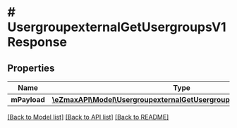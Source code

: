 # # UsergroupexternalGetUsergroupsV1Response

## Properties

Name | Type | Description | Notes
------------ | ------------- | ------------- | -------------
**mPayload** | [**\eZmaxAPI\Model\UsergroupexternalGetUsergroupsV1ResponseMPayload**](UsergroupexternalGetUsergroupsV1ResponseMPayload.md) |  |

[[Back to Model list]](../../README.md#models) [[Back to API list]](../../README.md#endpoints) [[Back to README]](../../README.md)
